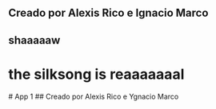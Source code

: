 <h2><p>Creado por Alexis Rico e Ignacio Marco</p></h2>
<h2>shaaaaaw</h2>
<h1>the silksong is reaaaaaaal</h1>
# App 1
## Creado por Alexis Rico e Ygnacio Marco
